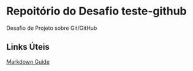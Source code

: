 # Repoitório do Desafio teste-github
Desafio de Projeto sobre Git/GitHub

## Links Úteis
[Markdown Guide](https://www.markdownguide.org/)
